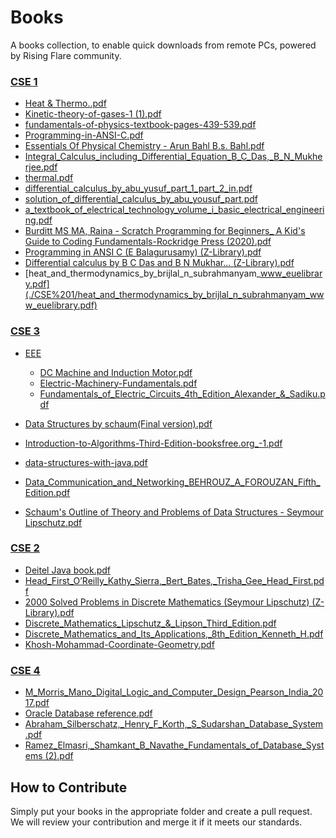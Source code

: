 # Books

 A books collection, to enable quick downloads from remote PCs, powered by Rising Flare community.


### [CSE 1](./CSE%201)

- [Heat & Thermo..pdf](./CSE%201/Heat%20&%20Thermo..pdf)
- [Kinetic-theory-of-gases-1 (1).pdf](./CSE%201/Kinetic-theory-of-gases-1%20(1).pdf)
- [fundamentals-of-physics-textbook-pages-439-539.pdf](./CSE%201/fundamentals-of-physics-textbook-pages-439-539.pdf)
- [Programming-in-ANSI-C.pdf](./CSE%201/Programming-in-ANSI-C.pdf)
- [Essentials Of Physical Chemistry - Arun Bahl  B.s. Bahl.pdf](./CSE%201/Essentials%20Of%20Physical%20Chemistry%20-%20Arun%20Bahl%20B.s.%20Bahl.pdf)
- [Integral_Calculus_including_Differential_Equation_B_C_Das,_B_N_Mukherjee.pdf](./CSE%201/Integral_Calculus_including_Differential_Equation_B_C_Das,_B_N_Mukherjee.pdf)
- [thermal.pdf](./CSE%201/thermal.pdf)
- [differential_calculus_by_abu_yusuf_part_1_part_2_in.pdf](./CSE%201/differential_calculus_by_abu_yusuf_part_1_part_2_in.pdf)
- [solution_of_differential_calculus_by_abu_yousuf_part.pdf](./CSE%201/solution_of_differential_calculus_by_abu_yousuf_part.pdf)
- [a_textbook_of_electrical_technology_volume_i_basic_electrical_engineering.pdf](./CSE%201/a_textbook_of_electrical_technology_volume_i_basic_electrical_engineering.pdf)
- [Burditt MS MA, Raina - Scratch Programming for Beginners_ A Kid's Guide to Coding Fundamentals-Rockridge Press (2020).pdf](./CSE%201/Burditt%20MS%20MA,%20Raina%20-%20Scratch%20Programming%20for%20Beginners_%20A%20Kid's%20Guide%20to%20Coding%20Fundamentals-Rockridge%20Press%20(2020).pdf)
- [Programming in ANSI C (E Balagurusamy) (Z-Library).pdf](./CSE%201/Programming%20in%20ANSI%20C%20(E%20Balagurusamy)%20(Z-Library).pdf)
- [Differential calculus by B C Das and B N Mukhar... (Z-Library).pdf](./CSE%201/Differential%20calculus%20by%20B%20C%20Das%20and%20B%20N%20Mukhar...%20(Z-Library).pdf)
- [heat_and_thermodynamics_by_brijlal_n_subrahmanyam_www_euelibrary.pdf](./CSE%201/heat_and_thermodynamics_by_brijlal_n_subrahmanyam_www_euelibrary.pdf)


### [CSE 3](./CSE%203)

- [EEE](./CSE%203/EEE)
  - [DC Machine and Induction Motor.pdf](./CSE%203/EEE/DC%20Machine%20and%20Induction%20Motor.pdf)
  - [Electric-Machinery-Fundamentals.pdf](./CSE%203/EEE/Electric-Machinery-Fundamentals.pdf)
  - [Fundamentals_of_Electric_Circuits_4th_Edition_Alexander_&_Sadiku.pdf](./CSE%203/EEE/Fundamentals_of_Electric_Circuits_4th_Edition_Alexander_&_Sadiku.pdf)

- [Data Structures by schaum(Final version).pdf](./CSE%203/Data%20Structures%20by%20schaum(Final%20version).pdf)
- [Introduction-to-Algorithms-Third-Edition-booksfree.org_-1.pdf](./CSE%203/Introduction-to-Algorithms-Third-Edition-booksfree.org_-1.pdf)
- [data-structures-with-java.pdf](./CSE%203/data-structures-with-java.pdf)
- [Data_Communication_and_Networking_BEHROUZ_A_FOROUZAN_Fifth_Edition.pdf](./CSE%203/Data_Communication_and_Networking_BEHROUZ_A_FOROUZAN_Fifth_Edition.pdf)
- [Schaum's Outline of Theory and Problems of Data Structures - Seymour Lipschutz.pdf](./CSE%203/Schaum's%20Outline%20of%20Theory%20and%20Problems%20of%20Data%20Structures%20-%20Seymour%20Lipschutz.pdf)


### [CSE 2](./CSE%202)

- [Deitel Java book.pdf](./CSE%202/Deitel%20Java%20book.pdf)
- [Head_First_O’Reilly_Kathy_Sierra,_Bert_Bates,_Trisha_Gee_Head_First.pdf](./CSE%202/Head_First_O’Reilly_Kathy_Sierra,_Bert_Bates,_Trisha_Gee_Head_First.pdf)
- [2000 Solved Problems in Discrete Mathematics (Seymour Lipschutz) (Z-Library).pdf](./CSE%202/2000%20Solved%20Problems%20in%20Discrete%20Mathematics%20(Seymour%20Lipschutz)%20(Z-Library).pdf)
- [Discrete_Mathematics_Lipschutz_&_Lipson_Third_Edition.pdf](./CSE%202/Discrete_Mathematics_Lipschutz_&_Lipson_Third_Edition.pdf)
- [Discrete_Mathematics_and_Its_Applications,_8th_Edition_Kenneth_H.pdf](./CSE%202/Discrete_Mathematics_and_Its_Applications,_8th_Edition_Kenneth_H.pdf)
- [Khosh-Mohammad-Coordinate-Geometry.pdf](./CSE%202/Khosh-Mohammad-Coordinate-Geometry.pdf)


### [CSE 4](./CSE%204)

- [M_Morris_Mano_Digital_Logic_and_Computer_Design_Pearson_India_2017.pdf](./CSE%204/M_Morris_Mano_Digital_Logic_and_Computer_Design_Pearson_India_2017.pdf)
- [Oracle Database reference.pdf](./CSE%204/Oracle%20Database%20reference.pdf)
- [Abraham_Silberschatz,_Henry_F_Korth,_S_Sudarshan_Database_System.pdf](./CSE%204/Abraham_Silberschatz,_Henry_F_Korth,_S_Sudarshan_Database_System.pdf)
- [Ramez_Elmasri,_Shamkant_B_Navathe_Fundamentals_of_Database_Systems (2).pdf](./CSE%204/Ramez_Elmasri,_Shamkant_B_Navathe_Fundamentals_of_Database_Systems%20(2).pdf)


## How to Contribute

Simply put your books in the appropriate folder and create a pull request. We will review your contribution and merge it if it meets our standards.
